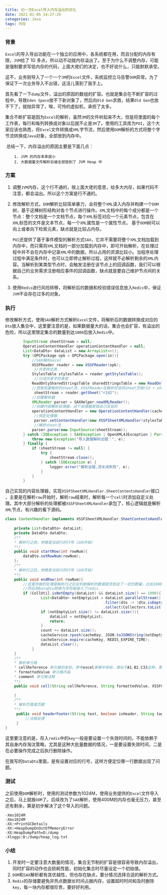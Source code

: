 ```yaml
---
title: 记一次Excel导入内存溢出的优化
date: 2021-01-05 14:27:29
categories: Java
tags: 内存
---
```


### 背景

​		`Excel`的导入导出功能在一个独立的应用中，各系统都在用，而且分配的内存有限，`JVM`给了 1G 多点，所以动不动就内存溢出了。至于为什么不调整内存，可能是强制要求写低内存的代码，上面大佬们的决定，也不好说什么，只能默默承受。

​		这不，业务刚导入了一个一个`3M`的`Excel`文件，系统监控立马告警`OOM`异常。为了保证下一次业务导入不出错，这活儿落到了我手上。

​		首先看了一下`dump`文件，溢出的原因的数组的扩容。也就是集合在不断扩容的过程中，导致`Eden Space`放不下新对象了，然后向`Old Gen`求救，结果`Old Gen`也放不下了，就抛异常了，唉，可怜的虚拟机，承担了太多。

​		集合不断扩容是因为`Excel`的解析，虽然`3M`的文件听起来不大，但是将里面的每个工作表，每行和每列转换成对象以后就不止是`3M`了。使用的工具库为`POI`，这个大家应该也熟悉，将`Excel`文件转换成`XML`字节流，然后使用`DOM`解析的方式将整个字节流转换成`Java`对象，全部放到内存中。

​		总结一下，内存溢出的原因主要是下面几点：

		1. JVM 的内存本来就小
		2. 大数据量文件解析后被全部放到了 JVM Heap 中

### 方案

1. 调整`JVM`内存，这个行不通的，按上面大佬的意思，给多大内存，如果代码不注意，都会溢出。所以这个方案是行不通的。

2. 修改解析方式，`DOM`解析比较简单暴力，会将整个`XML`读入内存并构建一个`DOM`树，基于这棵树形结构对各个节点进行操作。`XML`文档中的每个成分都是一个节点：整个文档是一个文档节点，每个`XML`标签对应一个元素节点，包含在 `XML`标签的文件是文本节点，每一个`XML`属性是一个属性节点。 基于`DOM`树可以向上或者向下检索元素，缺点就是比较占内存。

	`POI`还提供了基于事件模型的解析方式`SAX`，它并不需要将整个`XML`文档加载到内存中，而只需将`XML`文档的一部分加载到内存中，即可开始解析，在处理过程中并不会在内存中记录`XML`中的数据，所以占用的资源比较小。当程序处理过程中满足条件时，也可以立即停止解析过程，这样就不必解析剩余的`XML`内容。当解析到某类型节点时，会触发注册在该节点上的回调函数，我们可以根据自己的业务需求注册相应事件的回调函数，缺点就是要自己维护节点间的关系。

3. 使用`Redis`进行风险转移，将解析后的数据和校验错误信息放入`Redis`中，保证`JVM`不会存在过多的对象。

### 执行

​		修改解析方式，使用`SAX`解析方式解析`Excel`文件，将解析后的数据转换成对应的`Dto`放入集合中，这里要注意的是，如果数据量大的话，集合也会扩容，有溢出的危险，所以这里限定集合的数量到达`1000`后放入`Redis`中。

```java
		InputStream sheetStream = null;
		OperationContentHandler operationContentHandler = null;
		List<DataDto> dataList = new ArrayList<>();
		try (OPCPackage opk = OPCPackage.open(in)){
			//SAX解析excel
			XSSFReader reader = new XSSFReader(opk);
             //共享样式表
			StylesTable stylesTable = reader.getStylesTable();
             //只读共享字符串表
			ReadOnlySharedStringsTable sharedStringsTable = new ReadOnlySharedStringsTable(opk);
			//获取到要解析的sheet流，XSSFReader在解析时会将sheet页按rId + sheetIndex排序，从1开始，当前要解析的数据在第二个sheet页，所以这里是rId2
             sheetStream = reader.getSheet("rId2");
			//创建解析器
			XMLReader parser = SAXHelper.newXMLReader();
			//创建内容解析处理器，这个处理器是我自己实现的
			operationContentHandler = new OperationContentHandler(cacheService, dataList, cacheKey);
             //绑定处理器
             parser.setContentHandler(new XSSFSheetXMLHandler(stylesTable, sharedStringsTable, operationContentHandler, false));
             //解析sheet流
			parser.parse(new InputSource(sheetStream));
		} catch (IOException | SAXException | OpenXML4JException | ParserConfigurationException e) {
			throw new Exception("导入数据解析出错：", e);
		} finally {
			if (sheetStream != null) {
				try {
					sheetStream.close();
				} catch (IOException e) {
					logger.error("解析出错,流关闭失败", e);
				}
			}
		}
```

​		自己实现的内容处理器，实现`XSSFSheetXMLHandler.SheetContentsHandler`接口 ，主要是在解析`row`开始时，解析`row`结束时，解析每一个`cell`时添加自定义处理。其中大部分解析的处理都被`XSSFSheetXMLHandler`承包了，核心逻辑就是解析`XML`节点，有兴趣的看下源码。

```java
class ContentHandler implements XSSFSheetXMLHandler.SheetContentsHandler{
    
    private List<DataDto> dataList;
    private DataDto dataDto;
    /**
    * 解析行之前，参数是当前行的行号（从0开始）
    **/
    public void startRow(int rowNum){
        dataDto.setRowNum(rowNum);
    };
    /**
    * 解析行之后，参数是当前行的行号（从0开始）
    **/
    public void endRow(int rowNum){
        //这里所做的处理是解析行之后会判断解析的数据是否到达了一定的数量，比如10000
        //然后将DataDto转换为字符串放入了redis
        if (CollUtil.isNotEmpty(dataList) && dataList.size() == 1000){
				List<DataDto> notEmptyList = dataList.parallelStream()
                    						.filter(dto -> !dto.isEmpty())
                    						.collect(Collectors.toList());
				if (notEmptyList.size() != dataList.size()){
					dataList = notEmptyList;
					return;
				}
				count += dataList.size();
				cacheService.rpush(cacheKey, JSON.toJSONString(notEmptyList));
				cacheService.expire(cacheKey, REDIS_EXPIRE_TIME);
				dataList.clear();
			}
    }
    /**
    * 解析单元格
    * cellReference 单元格的坐标，参考excel表格中坐标，类似于A1,B2,C33这种，第一行从1开始，第一列是A
    * formattedValue 单元格内容
    * comment 单元格注释
    **/ 
    public void cell(String cellReference, String formattedValue, XSSFComment comment){
        
    }
    /**
    * 解析页眉或页脚
    **/
     public void headerFooter(String text, boolean isHeader, String tagName){
         //没做处理
     }
}
```

​		这里要注意的是，存入`redis`中的`key`一般是要设置一个失效时间的，不能依赖于其自身内存淘汰策略，尤其是这种大批量数据的情况，一是要设置失效时间，二是在必要操作完成之后执行删除操作。

​		在我写的`DataDto`里面，是有设置对应的行号，这样方便定位哪一行数据出现了问题。

### 测试

​		之前使用`DOM`解析时，使用的测试参数为1024M，使用业务提供的`Excel`文件导入之后，马上就报`OOM`了。后续改为了`SAX`解析，使用400M的内存也毫无压力，甚至还有剩余，算是初步解决了这个导入的问题。

```
-Xms1024M
-Xmx1024M
-XX:+PrintGCDetails
-XX:+HeapDumpOnOutOfMemoryError
-XX:HeapDumpPath=D:/dump
-Xloggc:D:/dump/heap_log.txt
```

### 小结

1. 开发时一定要注意大数量的情况，集合无节制的扩容是很容易导致内存溢出，同时扩容的动作也会损耗性能，初始化集合时尽量设定一个初始值。
2. `DOM`和`SAX`解析都有其优越性，但也存在缺点，要分情况选择合适的解析方式。
3. `Redis`的存储要避免非热点数据长时间占据内存，设置超时时间和及时删除`key`，每一块内存都很珍贵，要好好利用。

